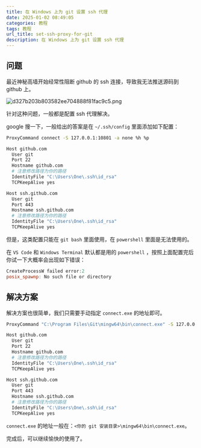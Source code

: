 ```yaml
---
title: 在 Windows 上为 git 设置 ssh 代理
date: 2025-01-02 08:49:05
categories: 教程
tags: 教程
url_title: set-ssh-proxy-for-git
description: 在 Windows 上为 git 设置 ssh 代理
---
```


## 问题

最近神秘高墙开始经常性阻断 github 的 ssh 连接，导致我无法推送源码到 github 上。

![d327b203b803582ee704888f81fac9c5.png](https://s2.loli.net/2025/01/02/FIuhVcRDJtXHoiM.png)

针对这种问题，一般都是配置 ssh 代理解决。

google 搜一下，一般给出的答案是在 `~/.ssh/config` 里面添加如下配置：

```bash
ProxyCommand connect -S 127.0.0.1:10801 -a none %h %p

Host github.com
  User git
  Port 22
  Hostname github.com
  # 注意修改路径为你的路径
  IdentityFile "C:\Users\One\.ssh\id_rsa"
  TCPKeepAlive yes

Host ssh.github.com
  User git
  Port 443
  Hostname ssh.github.com
  # 注意修改路径为你的路径
  IdentityFile "C:\Users\One\.ssh\id_rsa"
  TCPKeepAlive yes
```

但是，这类配置只能在 `git bash` 里面使用，在 `powershell` 里面是无法使用的。

在 `VS Code` 和 `Windows Terminal` 默认都是用的 `powershell` ，按照上面配置完后你试一下大概率会出现如下错误：

```powershell
CreateProcessW failed error:2
posix_spawnp: No such file or directory
```

## 解决方案

解决方案也很简单，我们只需要手动指定 `connect.exe` 的地址即可。

```bash
ProxyCommand "C:\Program Files\Git\mingw64\bin\connect.exe" -S 127.0.0.1:7890 -a none %h %p

Host github.com
  User git
  Port 22
  Hostname github.com
  # 注意修改路径为你的路径
  IdentityFile "C:\Users\One\.ssh\id_rsa"
  TCPKeepAlive yes

Host ssh.github.com
  User git
  Port 443
  Hostname ssh.github.com
  # 注意修改路径为你的路径
  IdentityFile "C:\Users\One\.ssh\id_rsa"
  TCPKeepAlive yes
```

`connect.exe` 的地址一般在：`<你的 git 安装目录>\mingw64\bin\connect.exe`。

完成后，可以继续愉快的使用了。